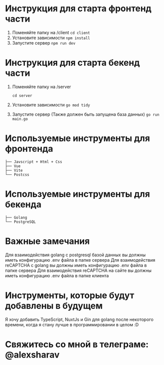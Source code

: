 # Инструкция для старта фронтенд части

1. Поменяйте папку на /client
   `cd client`
2. Установите зависимости
   `npm install`
3. Запустите сервер
   `npm run dev`

# Инструкция для старта бекенд части

1. Поменяйте папку на /server

   `cd server`

2. Установите зависимости
   `go mod tidy`
3. Запустите сервер (Также должен быть запущена база данных)
   `go run main.go`

# Используемые инструменты для фронтенда

    ├── Javscript + Html + Css
    ├── Vue
    ├── Vite
    └── Postcss

# Используемые инструменты для бекенда

    ├── Golang
    └── PostgreSQL

# Важные замечания

Для взаимодействия golang с postgresql базой данных вы должны иметь конфигурацию .env файла в папке сервера
Для взаимодействия reCAPTCHA с golang вы должны иметь конфигурацию .env файла в папке сервера
Для взаимодействия reCAPTCHA на сайте вы должны иметь конфигурацию .env файла в папке клиента

# Инструменты, которые будут добавлены в будущем

Я хочу добавить TypeScript, NuxtJs и Gin для golang после некоторого времени, когда я стану лучше в программировании в целом :D

# Свяжитесь со мной в телеграме: @alexsharav
